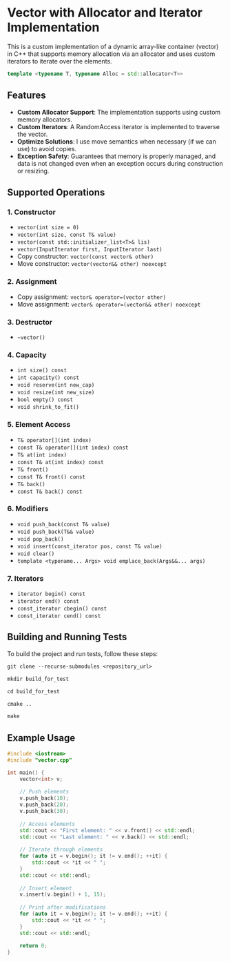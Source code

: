 # Vector with Allocator and Iterator Implementation

This is a custom implementation of a dynamic array-like container (vector) in C++ that supports memory allocation via an allocator and uses custom iterators to iterate over the elements.

```cpp
template <typename T, typename Alloc = std::allocator<T>>
```

## Features

- **Custom Allocator Support**: The implementation supports using custom memory allocators.
- **Custom Iterators**: A RandomAccess iterator is implemented to traverse the vector.
- **Optimize Solutions**: I use move semantics when necessary (if we can use) to avoid copies.
- **Exception Safety**: Guarantees that memory is properly managed, and data is not changed even when an exception occurs during construction or resizing.

## Supported Operations

### 1. Constructor

- `vector(int size = 0)`  
- `vector(int size, const T& value)`  
- `vector(const std::initializer_list<T>& lis)`  
- `vector(InputIterator first, InputIterator last)`
- Copy constructor: `vector(const vector& other)`
- Move constructor: `vector(vector&& other) noexcept`

### 2. Assignment

- Copy assignment: `vector& operator=(vector other)`
- Move assignment: `vector& operator=(vector&& other) noexcept`

### 3. Destructor

- `~vector()`  

### 4. Capacity

- `int size() const`  
- `int capacity() const`  
- `void reserve(int new_cap)`  
- `void resize(int new_size)`  
- `bool empty() const`  
- `void shrink_to_fit()`  

### 5. Element Access

- `T& operator[](int index)`  
- `const T& operator[](int index) const`  
- `T& at(int index)`  
- `const T& at(int index) const`  
- `T& front()`  
- `const T& front() const`  
- `T& back()`  
- `const T& back() const`  

### 6. Modifiers

- `void push_back(const T& value)`  
- `void push_back(T&& value)`  
- `void pop_back()`  
- `void insert(const_iterator pos, const T& value)`  
- `void clear()`  
- `template <typename... Args> void emplace_back(Args&&... args)`  

### 7. Iterators

- `iterator begin() const`  
- `iterator end() const`  
- `const_iterator cbegin() const`  
- `const_iterator cend() const`  

## Building and Running Tests

To build the project and run tests, follow these steps:

```txt
git clone --recurse-submodules <repository_url>

mkdir build_for_test

cd build_for_test

cmake ..

make
```

## Example Usage

```cpp
#include <iostream>
#include "vector.cpp"

int main() {
    vector<int> v;
    
    // Push elements
    v.push_back(10);
    v.push_back(20);
    v.push_back(30);
    
    // Access elements
    std::cout << "First element: " << v.front() << std::endl;
    std::cout << "Last element: " << v.back() << std::endl;
    
    // Iterate through elements
    for (auto it = v.begin(); it != v.end(); ++it) {
        std::cout << *it << " ";
    }
    std::cout << std::endl;
    
    // Insert element
    v.insert(v.begin() + 1, 15);
    
    // Print after modifications
    for (auto it = v.begin(); it != v.end(); ++it) {
        std::cout << *it << " ";
    }
    std::cout << std::endl;
    
    return 0;
}

